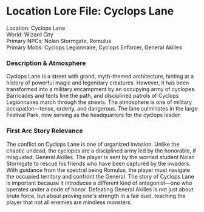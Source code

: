 # **Location Lore File: Cyclops Lane**

Location: Cyclops Lane  
World: Wizard City  
Primary NPCs: Nolan Stormgate, Romulus  
Primary Mobs: Cyclops Legionnaire, Cyclops Enforcer, General Akilles

### **Description & Atmosphere**

Cyclops Lane is a street with grand, myth-themed architecture, hinting at a history of powerful magic and legendary creatures. However, it has been transformed into a military encampment by an occupying army of cyclopes. Barricades and tents line the path, and disciplined patrols of Cyclops Legionnaires march through the streets. The atmosphere is one of military occupation—tense, orderly, and dangerous. The lane culminates in the large Festival Park, now serving as the headquarters for the cyclops leader.

### **First Arc Story Relevance**

The conflict on Cyclops Lane is one of organized invasion. Unlike the chaotic undead, the cyclopes are a disciplined army led by the honorable, if misguided, General Akilles. The player is sent by the worried student Nolan Stormgate to rescue his friends who have been captured by the invaders. With guidance from the spectral being Romulus, the player must navigate the occupied territory and confront the General. The story of Cyclops Lane is important because it introduces a different kind of antagonist—one who operates under a code of honor. Defeating General Akilles is not just about brute force, but about proving one's strength in a fair duel, teaching the player that not all enemies are mindless monsters.